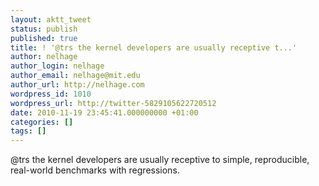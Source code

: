 ```yaml
---
layout: aktt_tweet
status: publish
published: true
title: ! '@trs the kernel developers are usually receptive t...'
author: nelhage
author_login: nelhage
author_email: nelhage@mit.edu
author_url: http://nelhage.com
wordpress_id: 1010
wordpress_url: http://twitter-5829105622720512
date: 2010-11-19 23:45:41.000000000 +01:00
categories: []
tags: []
---
```

@trs the kernel developers are usually receptive to simple, reproducible, real-world benchmarks with regressions.
